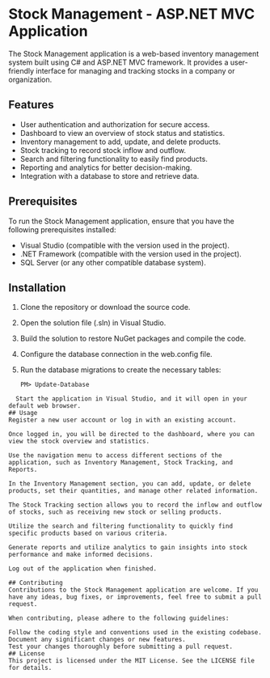 
# Stock Management - ASP.NET MVC Application

The Stock Management application is a web-based inventory management system built using C# and ASP.NET MVC framework. It provides a user-friendly interface for managing and tracking stocks in a company or organization.

## Features

- User authentication and authorization for secure access.
- Dashboard to view an overview of stock status and statistics.
- Inventory management to add, update, and delete products.
- Stock tracking to record stock inflow and outflow.
- Search and filtering functionality to easily find products.
- Reporting and analytics for better decision-making.
- Integration with a database to store and retrieve data.

## Prerequisites

To run the Stock Management application, ensure that you have the following prerequisites installed:

- Visual Studio (compatible with the version used in the project).
- .NET Framework (compatible with the version used in the project).
- SQL Server (or any other compatible database system).

## Installation

1. Clone the repository or download the source code.

2. Open the solution file (.sln) in Visual Studio.

3. Build the solution to restore NuGet packages and compile the code.

4. Configure the database connection in the web.config file.

5. Run the database migrations to create the necessary tables:

   ```shell
   PM> Update-Database
 ```
   Start the application in Visual Studio, and it will open in your default web browser.
## Usage
Register a new user account or log in with an existing account.

Once logged in, you will be directed to the dashboard, where you can view the stock overview and statistics.

Use the navigation menu to access different sections of the application, such as Inventory Management, Stock Tracking, and Reports.

In the Inventory Management section, you can add, update, or delete products, set their quantities, and manage other related information.

The Stock Tracking section allows you to record the inflow and outflow of stocks, such as receiving new stock or selling products.

Utilize the search and filtering functionality to quickly find specific products based on various criteria.

Generate reports and utilize analytics to gain insights into stock performance and make informed decisions.

Log out of the application when finished.

## Contributing
Contributions to the Stock Management application are welcome. If you have any ideas, bug fixes, or improvements, feel free to submit a pull request.

When contributing, please adhere to the following guidelines:

Follow the coding style and conventions used in the existing codebase.
Document any significant changes or new features.
Test your changes thoroughly before submitting a pull request.
## License
This project is licensed under the MIT License. See the LICENSE file for details.
